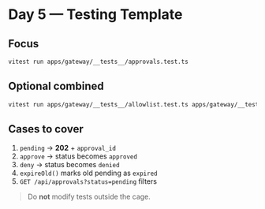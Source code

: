 # Day 5 — Testing Template

## Focus
```bash
vitest run apps/gateway/__tests__/approvals.test.ts
```

## Optional combined
```bash
vitest run apps/gateway/__tests__/allowlist.test.ts apps/gateway/__tests__/approvals.test.ts
```

## Cases to cover
1) `pending` → **202** + `approval_id`
2) `approve` → status becomes `approved`
3) `deny` → status becomes `denied`
4) `expireOld()` marks old pending as `expired`
5) `GET /api/approvals?status=pending` filters

> Do **not** modify tests outside the cage.
